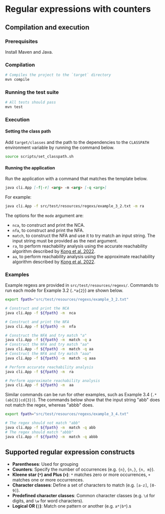 # Regular expressions with counters

## Compilation and execution

### Prerequisites

Install Maven and Java.

### Compilation

```Bash
# Compiles the project to the `target` directory
mvn compile
```

### Running the test suite

```Bash
# All tests should pass
mvn test
```

### Execution

#### Setting the class path

Add `target/classes` and the path to the dependencies to the `CLASSPATH` environment variable by running the command below.

```Bash
source scripts/set_classpath.sh
```

#### Running the application

Run the application with a command that matches the template below.

```Markdown
java cli.App [-f|-r] <arg> -m <arg> [-q <arg>]
```

For example:

```Bash
java cli.App -f src/test/resources/regexs/example_3_2.txt -m ra
```


The options for the `mode` argument are:

- `nca`, to construct and print the NCA.
- `nfa`, to construct and print the NFA.
- `match`, to construct the NFA and use it to try match an input string.
    The input string must be provided as the next argument.
- `ra`, to perform reachability analysis using the accurate reachability algorithm described by [Kong et al. 2022](https://dl.acm.org/doi/10.1145/3519939.3523456#).
- `aa`, to perform reachability analysis using the approximate reachability algorithm described by [Kong et al. 2022](https://dl.acm.org/doi/10.1145/3519939.3523456#).

### Examples

Example regexs are provided in `src/test/resources/regexs/`. Commands to run each mode for Example 3.2 (`.*a{2}`) are shown below.

```Bash
export fpath="src/test/resources/regexs/example_3_2.txt"

# Construct and print the NCA
java cli.App -f ${fpath} -m  nca

# Construct and print the NFA
java cli.App -f ${fpath} -m  nfa

# Construct the NFA and try match "a"
java cli.App -f ${fpath} -m  match -q a
# Construct the NFA and try match "aa"
java cli.App -f ${fpath} -m  match -q aa
# Construct the NFA and try match "aaa"
java cli.App -f ${fpath} -m  match -q aaa

# Perform accurate reachability analysis
java cli.App -f ${fpath} -m  ra

# Perform approximate reachability analysis
java cli.App -f ${fpath} -m  aa
```

Similar commands can be run for other examples, such as Example 3.4 (`.*(ab{3}|cd{3})`). The commands below show that the input string "abb" does not match the regex, whereas "abbb" does.

```Bash
export fpath="src/test/resources/regexs/example_3_4.txt"

# The regex should not match "abb"
java cli.App -f ${fpath} -m  match -q abb
# The regex should match "abbb"
java cli.App -f ${fpath} -m  match -q abbb
```

## Supported regular expression constructs

- **Parentheses**: Used for grouping
- **Counters**: Specify the number of occurrences (e.g. `{n}`, `{n,}`, `{n, m}`).
- **Kleene star (`*`) and Plus (`+`)**: `*` matches zero or more occurrences, `+` matches one or more occurrences.
- **Character classes**: Define a set of characters to match (e.g. `[a-z]`, `[0-9]`).
- **Predefined character classes**: Common character classes (e.g. `\d` for digits, and `\w` for word characters).
- **Logical OR (`|`)**: Match one pattern or another (e.g. `a*|b*`).s
